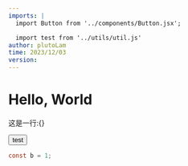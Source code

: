 ```yaml
---
imports: |
  import Button from '../components/Button.jsx';

  import test from '../utils/util.js'
author: plutoLam
time: 2023/12/03
version:
---
```


# Hello, World

这是一行:{}

<Button onClick={test}>test</Button>

```java
const b = 1;
```